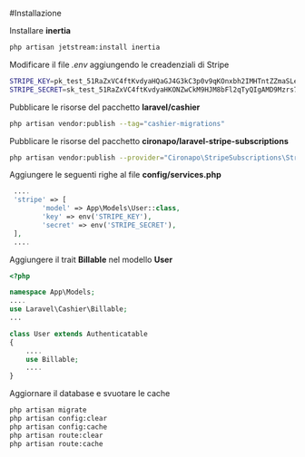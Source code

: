 #Installazione


Installare **inertia**
```bash
php artisan jetstream:install inertia
```

Modificare il file *.env* aggiungendo le creadenziali di Stripe
```bash
STRIPE_KEY=pk_test_51RaZxVC4ftKvdyaHQaGJ4G3kC3p0v9qKOnxbh2IMHTntZZmaSLeHYpivStQV4beFSAa1BJM0bga8czEp4aYJF1rD00VSYBDAtI
STRIPE_SECRET=sk_test_51RaZxVC4ftKvdyaHKONZwCkM9HJM8bFl2qTyQIgAMD9Mzrs7cp1iPZLZBVmVz8brmpX1h7Kk2oHrP2bQnFjGlWiI00L5YqwqpT
```

Pubblicare le risorse del pacchetto **laravel/cashier**
```bash
php artisan vendor:publish --tag="cashier-migrations"
```


Pubblicare le risorse del pacchetto **cironapo/laravel-stripe-subscriptions**
```bash
php artisan vendor:publish --provider="Cironapo\StripeSubscriptions\StripeSubscriptionsServiceProvider"
```



Aggiungere le seguenti righe al file **config/services.php**
```php
 ....
 'stripe' => [
        'model' => App\Models\User::class,
        'key' => env('STRIPE_KEY'),
        'secret' => env('STRIPE_SECRET'),
 ],
 ....

```


Aggiungere il trait **Billable** nel modello **User**
```php
<?php

namespace App\Models;
....
use Laravel\Cashier\Billable;
...

class User extends Authenticatable
{
    ....
    use Billable;
    ....
}
```


Aggiornare il database e svuotare le cache
```bash
php artisan migrate
php artisan config:clear
php artisan config:cache
php artisan route:clear
php artisan route:cache
```